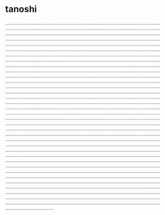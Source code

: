 # tanoshi

...........................................................................................................................................................................................................................................................................................................................................................................................................................................................................................................................................................................................................................................................................................................................................................................................................................................................................................................................................................................................................................................................................................................................................................................................................................................................................................................................................................................................................................................................................................................................................................................................................................................................................................................................................................................................................................................................................................................................................................................................................................................................................................................................................................................................................................................................................................................................................................................................................................................................................................................................................................................................................................................................................................................................................................................................................................................................................................................................................................................................................................................................................................................................................................................................................................................................................................................................................................................................................................................................................................................................................................................................................................................................................................................................................................................................................................................................................................................................................................................................................................................................................................................................................................................................................................................................................................................................................................................................................................................................................................................................................................